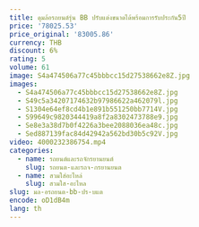 ```yaml
---
title: ดุมล้อรถยนต์รุ่น BB ปรับแต่งขนาดได้พร้อมการรับประกัน5ปี
price: '78025.53'
price_original: '83005.86'
currency: THB
discount: 6%
rating: 5
volume: 61
image: S4a474506a77c45bbbcc15d27538662e8Z.jpg
images:
  - S4a474506a77c45bbbcc15d27538662e8Z.jpg
  - S49c5a34207174632b97986622a462079l.jpg
  - S1304e64ef8cd4b1e891b551250bb7714V.jpg
  - S99649c9820344419a8f2a8302473788e9.jpg
  - Se8e3a38d7b0f4226a3bee2088036ea48c.jpg
  - Sed887139fac84d42942a562bd30b5c92V.jpg
video: 4000232386754.mp4
categories:
  - name: รถยนต์และรถจักรยานยนต์
    slug: รถยนต-และรถจ-กรยานยนต
  - name: สวมใส่อะไหล่
    slug: สวมใส-อะไหล
slug: มล-อรถยนต-bb-ปร-บแต
encode: oD1dB4m
lang: th
---
```

  